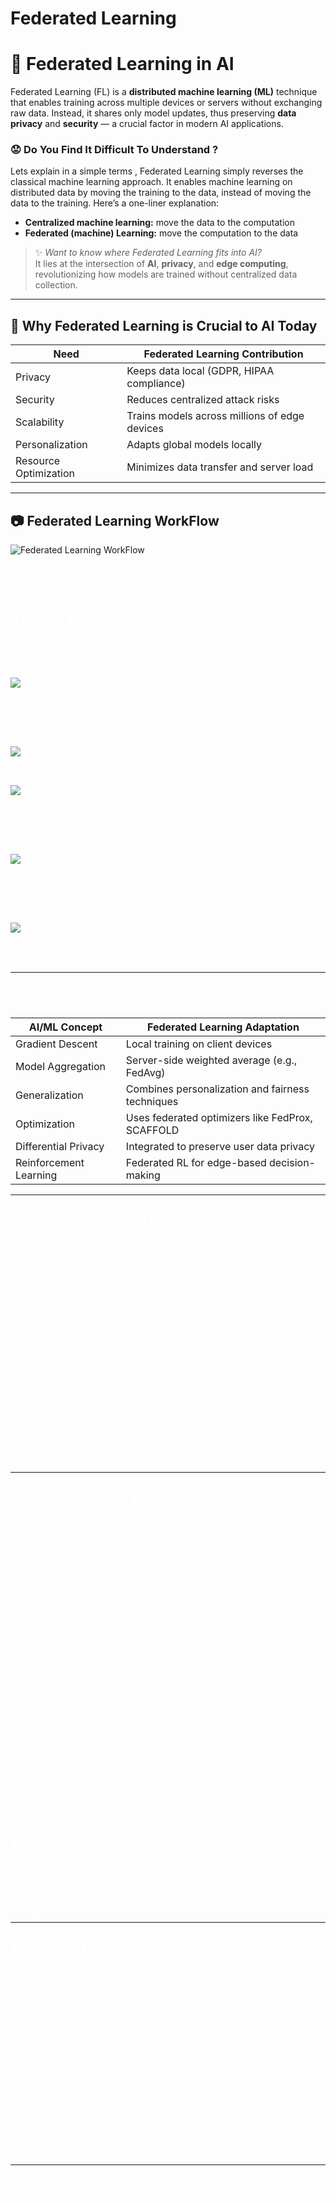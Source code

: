 # Federated Learning
# 🤖 Federated Learning in AI

Federated Learning (FL) is a **distributed machine learning (ML)** technique that enables training across multiple devices or servers without exchanging raw data. Instead, it shares only model updates, thus preserving **data privacy** and **security** — a crucial factor in modern AI applications.

### 😟 Do You Find It Difficult To Understand ?

Lets explain in a simple terms , 
Federated Learning simply reverses the classical machine learning approach. It enables machine learning on distributed data by moving the training to the data, instead of moving the data to the training. Here’s a one-liner explanation:
* **Centralized machine learning:** move the data to the computation
* **Federated (machine) Learning:** move the computation to the data

> ✨ _Want to know where Federated Learning fits into AI?_  
> It lies at the intersection of **AI**, **privacy**, and **edge computing**, revolutionizing how models are trained without centralized data collection.

---

## 🔐 Why Federated Learning is Crucial to AI Today

| **Need**              | **Federated Learning Contribution**                          |
|-----------------------|--------------------------------------------------------------|
| Privacy               | Keeps data local (GDPR, HIPAA compliance)                    |
| Security              | Reduces centralized attack risks                             |
| Scalability           | Trains models across millions of edge devices                |
| Personalization       | Adapts global models locally                                 |
| Resource Optimization | Minimizes data transfer and server load                      |

---
## 📷 Federated Learning WorkFlow 
 ![Federated Learning WorkFlow](https://github.com/UR295/-Model-using-Federated-Learning-/blob/main/fl%20workflow.png)
<p align="center"><b><i style="color:white;">Federated Learning WorkFlow</b></p>
---

## 🔄 How It Works

1. **Initialization:** A global model is initialized on a central server.
<p align="center"><b><i style="color:white;">Global Model</b></p>

  ![Global Model](https://github.com/UR295/-Model-using-Federated-Learning-/blob/main/Global%20Model.png)


2. **Local Training:** Devices (e.g., smartphones, hospitals, IoT sensors) train the model locally on their private data.
<p align="center"><b><i style="color:white;">model to clients</b></p>
   
 ![model to clients](https://github.com/UR295/-Model-using-Federated-Learning-/blob/main/model%20to%20clients.png)
  <p align="center"><b><i style="color:white;">trained locally</b></p>
    
 ![trained locally](https://github.com/UR295/-Model-using-Federated-Learning-/blob/main/model%20trained%20locally.png)


3. **Model Update:** The updated model parameters (not data) are sent back to the server.
 <p align="center"><b><i style="color:white;">clients to server</b></p>
   
 ![clients to server](https://github.com/UR295/-Model-using-Federated-Learning-/blob/main/local%20to%20server.png)
 

4. **Aggregation:**  The server aggregates these updates using techniques like FedAvg (Federated Averaging).   
 <p align="center"><b><i style="color:white;">aggregate model to new model</b></p>
   
 ![aggregate model to new model](https://github.com/UR295/-Model-using-Federated-Learning-/blob/main/aggregate%20model%20to%20new%20model.png)


5. **Repeat:** The updated global model is sent back to clients for the next round.

---

## 🔁 Core AI Concepts Integrated in FL

| **AI/ML Concept**         | **Federated Learning Adaptation**                                  |
|---------------------------|--------------------------------------------------------------------|
| Gradient Descent          | Local training on client devices                                   |
| Model Aggregation         | Server-side weighted average (e.g., FedAvg)                        |
| Generalization            | Combines personalization and fairness techniques                   |
| Optimization              | Uses federated optimizers like FedProx, SCAFFOLD                   |
| Differential Privacy      | Integrated to preserve user data privacy                           |
| Reinforcement Learning    | Federated RL for edge-based decision-making                        |

---

## 🧠 Types of Federated Learning

- **Centralized Federated Learning**  
  - A central server coordinates training and aggregation.
  
- **Decentralized Federated Learning**  
  - No central server; clients communicate peer-to-peer.

- **Horizontal Federated Learning**  
  - Clients share the same feature space but different data samples.

- **Vertical Federated Learning**  
  - Clients have different features for the same user or entity.

- **Cross-silo Federated Learning**  
  - Fewer, more powerful clients (e.g., hospitals, banks).

- **Cross-device Federated Learning**  
  - Massive number of edge devices (e.g., smartphones, IoT).

---

## 🏗️ FL Architecture Types Explain 
1. Centralized Federated Learning
A central server orchestrates communication.
Most common and easy to implement.

2. Decentralized Federated Learning
No central server; peer-to-peer communication.
Complex but reduces single-point-of-failure risks.

3. Horizontal FL
Clients have the same features but different users (e.g., banks in different cities).

4. Vertical FL
Clients share users but different features (e.g., bank and e-commerce site).

5. Cross-Silo FL
Fewer, powerful clients (e.g., hospitals, corporations).

6. Cross-Device FL
Millions of edge devices like phones or wearables participate in training.

## 📉 Challenges in Federated Learning

* Non-IID Data: Data distributions vary between clients.

* System Heterogeneity: Devices differ in computation, power, network.

* Communication Bottleneck: Frequent model updates can overload networks.

* Client Dropout: Devices may disconnect or fail to respond.

## 🔧 Technologies Used

- **Python**
- **PyTorch** / **TensorFlow** / **Flower** (FL framework)
- **NumPy**, **Pandas**, **Matplotlib**
- **Secure Aggregation** *(optional)*
- **Differential Privacy** *(optional)*

---
## Additional Terms:
🔍 Federated Evaluation (FE)
Allows evaluation of the global model on decentralized client data to collect performance metrics—an essential part of federated learning systems.

📊 Federated Analytics (FA)
Enables statistical queries (like averages) across client nodes without training a model. Uses privacy-preserving techniques like secure aggregation to protect individual data.

🔐 Differential Privacy (DP)
Adds statistical noise to model updates to ensure individual user data can't be re-identified. It provides measurable privacy protection in federated systems.

## 🙌 Contributing
Pull requests are welcome! For major changes, please open an issue first to discuss what you would like to change.

---

Let me know if you’d like this as a downloadable file or if you want help generating the images mentioned in the **Visuals** section.
